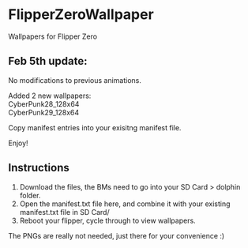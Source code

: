 # FlipperZeroWallpaper
Wallpapers for Flipper Zero

## Feb 5th update:

No modifications to previous animations.

Added 2 new wallpapers:  
CyberPunk28_128x64  
CyberPunk29_128x64  


Copy manifest entries into your exisitng manifest file.

Enjoy!


## Instructions
1. Download the files, the BMs need to go into your SD Card > dolphin folder.
2. Open the manifest.txt file here, and combine it with your existing manifest.txt file in SD Card/
3. Reboot your flipper, cycle through to view wallpapers.

The PNGs are really not needed, just there for your convenience :) 
